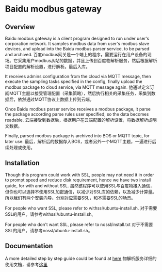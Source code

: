 Baidu modbus gateway
====================

Overview
--------

Baidu modbus gateway is a client program designed to run under user's 
corporation network. It samples modbus data from user's modbus slave
devices, and upload into the Baidu modbus parser service, to be parsed
and archived.
百度modbus网关是一个端上的程序，需要运行在用户设备的现场。它采集用户modbus从站的数据，并且上传到百度物解析服务，然后根据解析项目配置的解析设置，进行解析。最后入库。

It receives admins configuration from the cloud via MQTT message, then
execute the sampling tasks specified in the config, finally upload
the modbus package to cloud service, via MQTT message again.
他通过定义订阅MQTT主题以接受管理配置（采集策略），然后执行相关的采集任务，采集到数据后，依然通过MQTT协议上数据上传到云端。

Once Baidu modbus parser service receives a modbus package, it parse
the package according parse rules user specified, so the data becomes
readable.
云端接受到数据后，根据用户在云端配置的解析设置，将数据解析成明文数据。

Finally, parsed modbus package is archived into BOS or MQTT topic, for later use.
最后，解析后的数据存入BOS，或者另外一个MQTT主题，一遍进行后续处理或使用。

Installation
------------

Though this program could work with SSL, people may not need it in
order to prompt speed and reduce disk requirement, hence we have two
install guide, for with and without SSL.
虽然该程序可以使用SSL与百度物接入通信，但你也可以选择不使用SSL加密通信，以减少对SSL库的依赖，以及减少计算量。所以我们有两个安装向导，分别对应需要SSL，和不需要SSL的场景。

For people who want SSL, please refer to withssl/ubuntu-install.sh.
对于需要SSL的用户，请参考withssl/ubuntu-install.sh。

For people who don't want SSL, please refer to nossl/install.txt
对于不需要SSL的用户，请参考nossl/ubuntu-install.sh。

Documentation
-------------

A more detailed step by step guide could be found at [here](https://cloud.baidu.com/doc/Parser/index.html)
物解析服务详细的使用文档，请参考[这里](https://cloud.baidu.com/doc/Parser/index.html)

